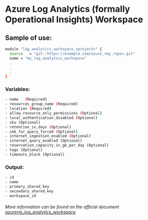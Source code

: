 # Azure Log Analytics (formally Operational Insights) Workspace

## Sample of use:

```bash
module "log_analytics_workspace_<project>" {
  source   = "git::https://example.com/azure_<my_repo>.git"
  name = "my_log_analytics_workspace"
  .
  .
  .
}
```

### Variables:

```bash
- name - (Required)
- resources_group_name (Required)
- location (Required)
- allow_resource_only_permissions (Optional)
- local_authentication_disabled (Optional)
- sku (Optional)
- retention_in_days (Optional)
- cmk_for_query_forced (Optional)
- internet_ingestion_enabled (Optional)
- internet_query_enabled (Optional)
- reservation_capacity_in_gb_per_day (Optional)
- tags (Optional)
- timeouts_block (Optional)
```

### Output:

```bash
- id
- name
- primary_shared_key
- secondary_shared_key
- workspace_id
```

###### More information can be found on the official document [azurerm_log_analytics_workspace](https://registry.terraform.io/providers/hashicorp/azurerm/latest/docs/resources/log_analytics_workspace)